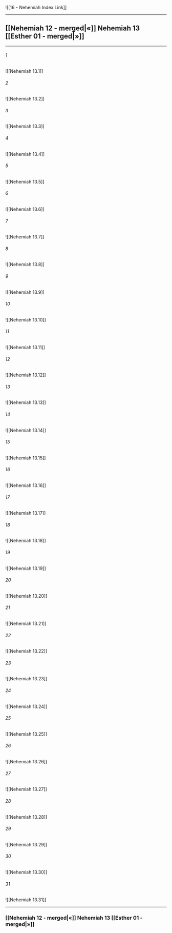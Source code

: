 ![[16 - Nehemiah Index Link]]

---
##  [[Nehemiah 12 - merged|«]] Nehemiah 13 [[Esther 01 - merged|»]]

---

###### 1
![[Nehemiah 13.1]] 

###### 2
![[Nehemiah 13.2]] 

###### 3
![[Nehemiah 13.3]] 

###### 4
![[Nehemiah 13.4]]

###### 5 
![[Nehemiah 13.5]] 

###### 6
![[Nehemiah 13.6]] 

###### 7
![[Nehemiah 13.7]] 

###### 8
![[Nehemiah 13.8]] 

###### 9
![[Nehemiah 13.9]] 

###### 10
![[Nehemiah 13.10]] 

###### 11
![[Nehemiah 13.11]] 

###### 12
![[Nehemiah 13.12]]

###### 13
![[Nehemiah 13.13]] 

###### 14
![[Nehemiah 13.14]] 

###### 15
![[Nehemiah 13.15]]

###### 16
![[Nehemiah 13.16]] 

###### 17
![[Nehemiah 13.17]]

###### 18
![[Nehemiah 13.18]] 

###### 19
![[Nehemiah 13.19]] 

###### 20
![[Nehemiah 13.20]]

###### 21
![[Nehemiah 13.21]] 

###### 22
![[Nehemiah 13.22]] 

###### 23
![[Nehemiah 13.23]]

###### 24
![[Nehemiah 13.24]] 

###### 25
![[Nehemiah 13.25]]

###### 26
![[Nehemiah 13.26]] 

###### 27
![[Nehemiah 13.27]] 

###### 28
![[Nehemiah 13.28]]

###### 29
![[Nehemiah 13.29]] 

###### 30
![[Nehemiah 13.30]] 

###### 31
![[Nehemiah 13.31]] 


---
###  [[Nehemiah 12 - merged|«]] Nehemiah 13 [[Esther 01 - merged|»]]